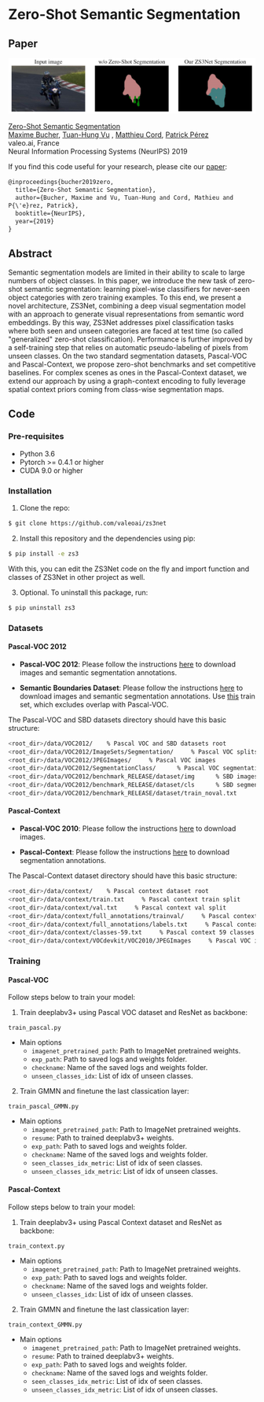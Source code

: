 # Zero-Shot Semantic Segmentation

## Paper
![](./teaser.png)

[Zero-Shot Semantic Segmentation](https://arxiv.org/pdf/1906.00817.pdf)  
 [Maxime Bucher](https://maximebucher.github.io/), [Tuan-Hung Vu](https://tuanhungvu.github.io/) , [Matthieu Cord](http://webia.lip6.fr/~cord/), [Patrick Pérez](https://ptrckprz.github.io/)  
 valeo.ai, France  
 Neural Information Processing Systems (NeurIPS) 2019

If you find this code useful for your research, please cite our [paper](https://arxiv.org/pdf/1906.00817.pdf):

```
@inproceedings{bucher2019zero,
  title={Zero-Shot Semantic Segmentation},
  author={Bucher, Maxime and Vu, Tuan-Hung and Cord, Mathieu and P{\'e}rez, Patrick},
  booktitle={NeurIPS},
  year={2019}
}
```

## Abstract
Semantic segmentation models are limited in their ability to scale to large numbers of object classes. In this paper, we introduce the new task of zero-shot semantic segmentation: learning pixel-wise classifiers for never-seen object categories with zero training examples. To this end, we present a novel architecture, ZS3Net, combining a deep visual  segmentation model with an approach to generate visual representations from semantic word embeddings. By this way, ZS3Net addresses pixel classification tasks where both seen and unseen categories are faced at test time (so called "generalized" zero-shot classification). Performance is further improved by a self-training step that relies on automatic pseudo-labeling of pixels from unseen classes. On the two standard segmentation datasets, Pascal-VOC and Pascal-Context, we propose zero-shot benchmarks and set competitive baselines. For complex scenes as ones in the Pascal-Context dataset, we extend our approach by using a graph-context encoding to fully leverage spatial context priors coming from class-wise segmentation maps.

## Code

### Pre-requisites
* Python 3.6
* Pytorch >= 0.4.1 or higher
* CUDA 9.0 or higher

### Installation
1. Clone the repo:
```bash
$ git clone https://github.com/valeoai/zs3net
```

2. Install this repository and the dependencies using pip:
```bash
$ pip install -e zs3
```

With this, you can edit the ZS3Net code on the fly and import function 
and classes of ZS3Net in other project as well.

3. Optional. To uninstall this package, run:
```bash
$ pip uninstall zs3
```

### Datasets

#### Pascal-VOC 2012
* **Pascal-VOC 2012**: Please follow the instructions [here](http://host.robots.ox.ac.uk/pascal/VOC/voc2012/index.html#devkit) to download images and semantic segmentation annotations.

* **Semantic Boundaries Dataset**: Please follow the instructions [here](http://home.bharathh.info/pubs/codes/SBD/download.html) to download images and semantic segmentation annotations. Use [this](http://home.bharathh.info/pubs/codes/SBD/train_noval.txt) train set, which excludes overlap with Pascal-VOC. 

The Pascal-VOC and SBD datasets directory should have this basic structure:
```bash
<root_dir>/data/VOC2012/    % Pascal VOC and SBD datasets root
<root_dir>/data/VOC2012/ImageSets/Segmentation/     % Pascal VOC splits
<root_dir>/data/VOC2012/JPEGImages/     % Pascal VOC images
<root_dir>/data/VOC2012/SegmentationClass/      % Pascal VOC segmentation maps
<root_dir>/data/VOC2012/benchmark_RELEASE/dataset/img      % SBD images
<root_dir>/data/VOC2012/benchmark_RELEASE/dataset/cls      % SBD segmentation maps
<root_dir>/data/VOC2012/benchmark_RELEASE/dataset/train_noval.txt       % SBD train set
```


#### Pascal-Context

* **Pascal-VOC 2010**: Please follow the instructions [here](http://host.robots.ox.ac.uk/pascal/VOC/voc2010/index.html) to download images.

* **Pascal-Context**: Please follow the instructions [here](https://cs.stanford.edu/~roozbeh/pascal-context/) to download segmentation annotations.

The Pascal-Context dataset directory should have this basic structure:
```bash
<root_dir>/data/context/    % Pascal context dataset root
<root_dir>/data/context/train.txt     % Pascal context train split
<root_dir>/data/context/val.txt     % Pascal context val split
<root_dir>/data/context/full_annotations/trainval/     % Pascal context segmentation maps
<root_dir>/data/context/full_annotations/labels.txt     % Pascal context 459 classes
<root_dir>/data/context/classes-59.txt     % Pascal context 59 classes
<root_dir>/data/context/VOCdevkit/VOC2010/JPEGImages     % Pascal VOC images
```

### Training

#### Pascal-VOC
Follow steps below to train your model:

1. Train deeplabv3+ using Pascal VOC dataset and ResNet as backbone:

```Shell
train_pascal.py
```
* Main options
    - `imagenet_pretrained_path`: Path to ImageNet pretrained weights.
    - `exp_path`: Path to saved logs and weights folder.
    - `checkname`: Name of the saved logs and weights folder.
    - `unseen_classes_idx`: List of idx of unseen classes.



2. Train GMMN and finetune the last classication layer:

```Shell
train_pascal_GMMN.py
```
* Main options
    - `imagenet_pretrained_path`: Path to ImageNet pretrained weights.
    - `resume`: Path to trained deeplabv3+ weights.
    - `exp_path`: Path to saved logs and weights folder.
    - `checkname`: Name of the saved logs and weights folder.
    - `seen_classes_idx_metric`: List of idx of seen classes.
    - `unseen_classes_idx_metric`: List of idx of unseen classes.


#### Pascal-Context
Follow steps below to train your model:

1. Train deeplabv3+ using Pascal Context dataset and ResNet as backbone:

```Shell
train_context.py
```
* Main options
    - `imagenet_pretrained_path`: Path to ImageNet pretrained weights.
    - `exp_path`: Path to saved logs and weights folder.
    - `checkname`: Name of the saved logs and weights folder.
    - `unseen_classes_idx`: List of idx of unseen classes.

2. Train GMMN and finetune the last classication layer:

```Shell
train_context_GMMN.py
```
* Main options
    - `imagenet_pretrained_path`: Path to ImageNet pretrained weights.
    - `resume`: Path to trained deeplabv3+ weights.
    - `exp_path`: Path to saved logs and weights folder.
    - `checkname`: Name of the saved logs and weights folder.
    - `seen_classes_idx_metric`: List of idx of seen classes.
    - `unseen_classes_idx_metric`: List of idx of unseen classes.